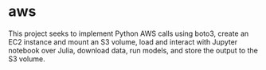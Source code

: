 # aws

This project seeks to implement Python AWS calls using boto3, create an EC2 instance and mount an S3 volume, load and interact with Jupyter notebook over Julia, download data, run models, and store the output to the S3 volume.  
